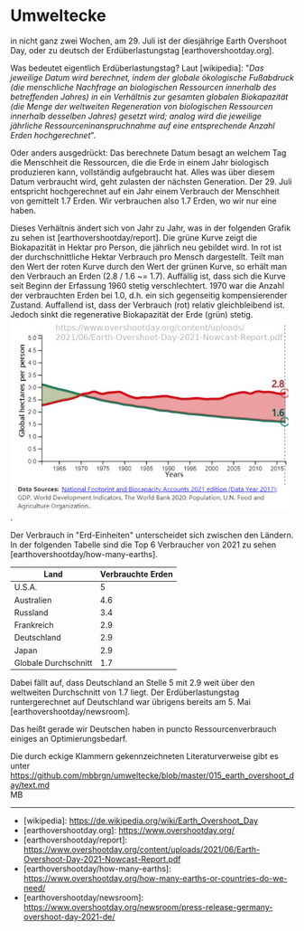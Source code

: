 # Umweltecke

in nicht ganz zwei Wochen, am 29. Juli ist der diesjährige Earth Overshoot Day, oder zu deutsch der Erdüberlastungstag \[earthovershootday.org\].

Was bedeutet eigentlich Erdüberlastungstag? Laut \[wikipedia\]: "*Das jeweilige Datum wird berechnet, indem der globale ökologische Fußabdruck (die menschliche Nachfrage an biologischen Ressourcen innerhalb des betreffenden Jahres) in ein Verhältnis zur gesamten globalen Biokapazität (die Menge der weltweiten Regeneration von biologischen Ressourcen innerhalb desselben Jahres) gesetzt wird; analog wird die jeweilige jährliche Ressourceninanspruchnahme auf eine entsprechende Anzahl Erden hochgerechnet*".

Oder anders ausgedrückt: Das berechnete Datum besagt an welchem Tag die Menschheit die Ressourcen, die die Erde in einem Jahr biologisch produzieren kann, vollständig aufgebraucht hat. Alles was über diesem Datum verbraucht wird, geht zulasten der nächsten Generation. Der 29. Juli entspricht hochgerechnet auf ein Jahr einem Verbrauch der Menschheit von gemittelt 1.7 Erden. Wir verbrauchen also 1.7 Erden, wo wir nur eine haben. 

Dieses Verhältnis ändert sich von Jahr zu Jahr, was in der folgenden Grafik zu sehen ist \[earthovershootday/report\]. Die grüne Kurve zeigt die Biokapazität in Hektar pro Person, die jährlich neu gebildet wird. In rot ist der durchschnittliche Hektar Verbrauch pro Mensch dargestellt. Teilt man den Wert der roten Kurve durch den Wert der grünen Kurve, so erhält man den Verbrauch an Erden (2.8 / 1.6 ~= 1.7). Auffällig ist, dass sich die Kurve seit Beginn der Erfassung 1960 stetig verschlechtert. 1970 war die Anzahl der verbrauchten Erden bei 1.0, d.h. ein sich gegenseitig kompensierender Zustand. Auffallend ist, dass der Verbrauch (rot) relativ gleichbleibend ist. Jedoch sinkt die regenerative Biokapazität der Erde (grün) stetig. <br/>
![Past earth overshoot days](Earth-Overshoot-Day-2021-Nowcast-Report.jpg).

Der Verbrauch in "Erd-Einheiten" unterscheidet sich zwischen den Ländern. In der folgenden Tabelle sind die Top 6 Verbraucher von 2021 zu sehen \[earthovershootday/how-many-earths\].

| Land | Verbrauchte Erden |
| ---- | ----------------- |
| U.S.A. | 5 |
| Australien | 4.6 |
| Russland | 3.4 |
| Frankreich | 2.9 |
| Deutschland | 2.9 |
| Japan | 2.9 |
| Globale Durchschnitt | 1.7 |

Dabei fällt auf, dass Deutschland an Stelle 5 mit 2.9 weit über den weltweiten Durchschnitt von 1.7 liegt. Der Erdüberlastungstag runtergerechnet auf Deutschland war übrigens bereits am 5. Mai \[earthovershootday/newsroom\].

Das heißt gerade wir Deutschen haben in puncto Ressourcenverbrauch einiges an Optimierungsbedarf.

Die durch eckige Klammern gekennzeichneten Literaturverweise gibt es 
unter https://github.com/mbbrgn/umweltecke/blob/master/015_earth_overshoot_day/text.md
<br/>
MB <br/>

----

- \[wikipedia\]: https://de.wikipedia.org/wiki/Earth_Overshoot_Day
- \[earthovershootday.org\]: https://www.overshootday.org/
- \[earthovershootday/report\]: https://www.overshootday.org/content/uploads/2021/06/Earth-Overshoot-Day-2021-Nowcast-Report.pdf
- \[earthovershootday/how-many-earths\]: https://www.overshootday.org/how-many-earths-or-countries-do-we-need/
- \[earthovershootday/newsroom\]: https://www.overshootday.org/newsroom/press-release-germany-overshoot-day-2021-de/

